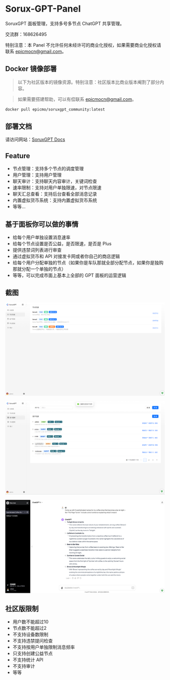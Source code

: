 # Sorux-GPT-Panel
SoruxGPT 面板管理，支持多号多节点 ChatGPT 共享管理。  

交流群：168626495  

特别注意：本 Panel 不允许任何未经许可的商业化授权，如果需要商业化授权请联系 epicmocn@gmail.com。  

## Docker 镜像部署
> 以下为社区版本的镜像资源。特别注意：社区版本比商业版本阉割了部分内容。  

> 如果需要搭建帮助，可以有偿联系 epicmocn@gmail.com。

```bash
docker pull epicmo/soruxgpt_community:latest
```

## 部署文档

请访问网站：[SoruxGPT Docs](https://liaosunny123.github.io/SoruxGPT-Docs/)

## Feature

- 节点管理：支持多个节点的调度管理
- 用户管理：支持用户管理
- 聊天审计：支持聊天内容审计，关键词检查
- 速率限制：支持对用户单独限速，对节点限速
- 聊天汇总查看：支持后台查看全部消息记录
- 内置虚拟货币系统：支持内置虚拟货币系统
- 等等...

## 基于面板你可以做的事情

- 给每个用户单独设置消息速率
- 给每个节点设置是否公益，是否限速，是否是 Plus
- 提供违禁词列表进行审查
- 通过虚拟货币和 API 对接发卡网或者你自己的商店逻辑
- 给每个用户分配单独的节点（如果你是车队那就全部分配节点，如果你是独购那就分配一个单独的节点）
- 等等，可以完成市面上基本上全部的 GPT 面板的运营逻辑

## 截图

![节点列表](1.png)

![用户管理](2.png)

![聊天界面](4.png)

## 社区版限制

- 用户数不能超过10
- 节点数不能超过2
- 不支持设备数限制
- 不支持违禁提问检查
- 不支持按用户单独限制消息频率
- 只支持创建公益节点
- 不支持统计 API
- 不支持审计
- 等等
